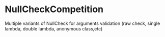# NullCheckCompetition
Multiple variants of NullCheck for arguments validation (raw check, single lambda, double lambda, anonymous class,etc)
